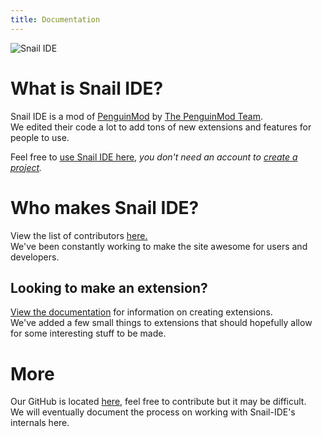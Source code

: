 ```yaml
---
title: Documentation
---
```


<img src="https://www.snail-ide.com/navicon.png" alt="Snail IDE"></img>

# What is Snail IDE?

Snail IDE is a mod of [PenguinMod](https://penguinmod.com/) by [The PenguinMod Team](https://studio.penguinmod.com/credits.html).  
We edited their code a lot to add tons of new extensions and features for people to use.

Feel free to [use Snail IDE here](https://snail-ide.com/), *you don't need an account to [create a project](https://editor.snail-ide.com/editor.html).*

# Who makes Snail IDE?

View the list of contributors [here.](https://editor.snail-ide.com/credits.html)  
We've been constantly working to make the site awesome for users and developers.

## Looking to make an extension?

[View the documentation](/development/extensions/introduction) for information on creating extensions.  
We've added a few small things to extensions that should hopefully allow for some interesting stuff to be made.

# More

Our GitHub is located [here](https://github.com/Snail-IDE/), feel free to contribute but it may be difficult.  
We will eventually document the process on working with Snail-IDE's internals here.
